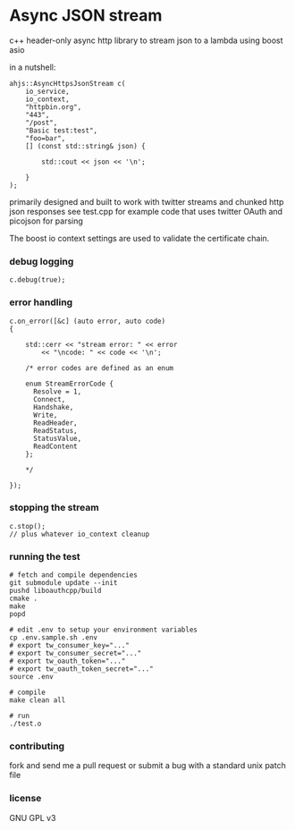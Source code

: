 # Async JSON stream

c++ header-only async http library to stream json to a lambda using boost asio

in a nutshell:

    ahjs::AsyncHttpsJsonStream c(
        io_service,
        io_context,
        "httpbin.org",
        "443",
        "/post",
        "Basic test:test",
        "foo=bar",
        [] (const std::string& json) {

            std::cout << json << '\n';

        }
    );

primarily designed and built to work with twitter streams and chunked http json responses
see test.cpp for example code that uses twitter OAuth and picojson for parsing

The boost io context settings are used to validate the certificate chain.

### debug logging

    c.debug(true);

### error handling

    c.on_error([&c] (auto error, auto code)
    {

        std::cerr << "stream error: " << error
            << "\ncode: " << code << '\n';

        /* error codes are defined as an enum

        enum StreamErrorCode {
          Resolve = 1,
          Connect,
          Handshake,
          Write,
          ReadHeader,
          ReadStatus,
          StatusValue,
          ReadContent
        };

        */

    });


### stopping the stream

    c.stop();
    // plus whatever io_context cleanup

### running the test

    # fetch and compile dependencies
    git submodule update --init
    pushd liboauthcpp/build
    cmake .
    make
    popd

    # edit .env to setup your environment variables
    cp .env.sample.sh .env
    # export tw_consumer_key="..."
    # export tw_consumer_secret="..."
    # export tw_oauth_token="..."
    # export tw_oauth_token_secret="..."
    source .env

    # compile
    make clean all

    # run
    ./test.o

### contributing

fork and send me a pull request or submit a bug with a standard unix patch file

### license

GNU GPL v3